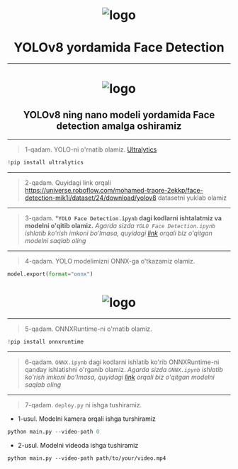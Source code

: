 # <center> ![logo](https://drive.google.com/file/d/1CtKeJHsomY_5xHlwhaffuYzC2gYs_Mrn/view?usp=sharing)

# <center> YOLOv8 yordamida Face Detection

____

# <center> ![logo]("https://raw.githubusercontent.com/ultralytics/assets/main/yolov3/banner-yolov3.png")

## <center> YOLOv8 ning nano modeli yordamida Face detection amalga oshiramiz

____

> 1-qadam. YOLO-ni o'rnatib olamiz. [Ultralytics](https://docs.ultralytics.com/ru)
```python
!pip install ultralytics
```
____
> 2-qadam. Quyidagi link orqali https://universe.roboflow.com/mohamed-traore-2ekkp/face-detection-mik1i/dataset/24/download/yolov8 datasetni yuklab olamiz
___
> 3-qadam. ***`YOLO Face Detection.ipynb` dagi kodlarni ishtalatmiz va modelni o'qitib olamiz.** *Agarda sizda `YOLO Face Detection.ipynb` ishlatib ko'rish imkoni bo'lmasa, quyidagi [link](https://drive.google.com/file/d/1fbYTZfsZUWQt7HfLnmbY4ieJX0N5R-0V/view?usp=sharing) orqali biz o'qitgan modelni saqlab oling*
___
> 4-qadam. YOLO modelimizni ONNX-ga o'tkazamiz olamiz.
```python
model.export(format="onnx")
```

# <center> ![logo]("https://drive.google.com/file/d/1QlwRr65oH5hNVVnXXb6y_MNlTt7GLJMC/view?usp=sharing")
___
> 5-qadam. ONNXRuntime-ni o'rnatib olamiz.
```python
!pip install onnxruntime
```
___
> 6-qadam. `ONNX.ipynb` dagi kodlarni ishlatib ko'rib ONNXRuntime-ni qanday ishlatishni o'rganib olamiz. *Agarda sizda `ONNX.ipynb` ishlatib ko'rish imkoni bo'lmasa, quyidagi [link](https://drive.google.com/file/d/1xixqLwdSyw9DgLYwMp8WCMn1ZuYQCxIa/view?usp=sharing) orqali biz o'qitgan modelni saqlab oling*

___
> 7-qadam. `deploy.py` ni ishga tushiramiz.

+ 1-usul. Modelni kamera orqali ishga turshiramiz

```py
python main.py --video-path 0
```

+ 2-usul. Modelni videoda ishga tushiramiz

```
python main.py --video-path path/to/your/video.mp4
```



